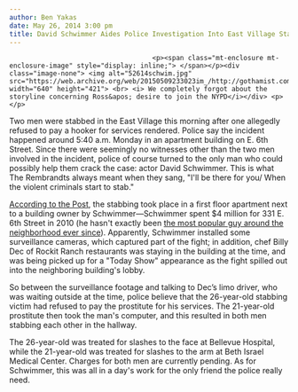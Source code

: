```yaml
---
author: Ben Yakas
date: May 26, 2014 3:00 pm
title: David Schwimmer Aides Police Investigation Into East Village Stabbing
---
```


	
										<p><span class="mt-enclosure mt-enclosure-image" style="display: inline;"> </span></p><div class="image-none"> <img alt="52614schwim.jpg" src="https://web.archive.org/web/20150509233023im_/http://gothamist.com/attachments/byakas/52614schwim.jpg" width="640" height="421"> <br> <i> We completely forgot about the storyline concerning Ross&apos; desire to join the NYPD</i></div> <p></p>

<p>Two men were stabbed in the East Village this morning after one allegedly refused to pay a hooker for services rendered. Police say the incident happened around 5:40 a.m. Monday in an apartment building on E. 6th Street. Since there were seemingly no witnesses other than the two men involved in the incident, police of course turned to the only man who could possibly help them crack the case: actor David Schwimmer. This is what The Rembrandts always meant when they sang, &quot;I&apos;ll be there for you/ When the violent criminals start to stab.&quot;</p>

<p><a href="https://web.archive.org/web/20150509233023/http://nypost.com/2014/05/26/david-schwimmer-helps-cops-solve-stabbing/">According to the Post</a>, the stabbing took place in a first floor apartment next to a building owner by Schwimmer&#x2014;Schwimmer spent $4 million for 331 E. 6th Street in 2010 (he hasn&apos;t exactly been <a href="https://web.archive.org/web/20150509233023/http://gothamist.com/2013/04/11/david_schwimmer.php">the most popular guy around the neighborhood ever since</a>). Apparently, Schwimmer installed some surveillance cameras, which captured part of the fight; in addition, chef Billy Dec of Rockit Ranch restaurants was staying in the building at the time, and was being picked up for a &quot;Today Show&quot; appearance as the fight spilled out into the neighboring building&apos;s lobby.</p>

<p>So between the surveillance footage and talking to Dec&#x2019;s limo driver, who was waiting outside at the time, police believe that the 26-year-old stabbing victim had refused to pay the prostitute for his services. The 21-year-old prostitute then took the man&apos;s computer, and this resulted in both men stabbing each other in the hallway. </p>

<p>The 26-year-old was treated for slashes to the face at Bellevue Hospital, while the 21-year-old was treated for slashes to the arm at Beth Israel Medical Center. Charges for both men are currently pending. As for Schwimmer, this was all in a day&apos;s work for the only friend the police really need. </p>					
										
									
				